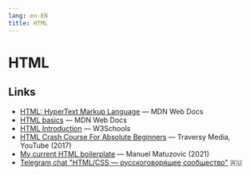 ```yaml
---
lang: en-EN
title: HTML
---
```

# HTML

## Links
- [HTML: HyperText Markup Language](https://developer.mozilla.org/en-US/docs/Web/HTML) — MDN Web Docs
- [HTML basics](https://developer.mozilla.org/en-US/docs/Learn/Getting_started_with_the_web/HTML_basics) — MDN Web Docs
- [HTML Introduction](https://www.w3schools.com/html/html_intro.asp) — W3Schools
- [HTML Crash Course For Absolute Beginners](https://www.youtube.com/watch?v=UB1O30fR-EE) — Traversy Media, YouTube (2017)
- [My current HTML boilerplate](https://www.matuzo.at/blog/html-boilerplate/) — Manuel Matuzovic (2021)
- [Telegram chat "HTML/CSS — русскоговорящее сообщество"](https://t.me/css_ru) 🇷🇺